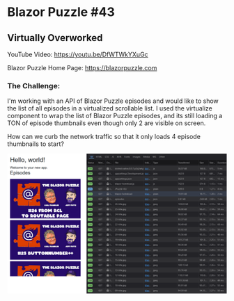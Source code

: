 # Blazor Puzzle #43

## Virtually Overworked

YouTube Video: https://youtu.be/DfWTWkYXuGc

Blazor Puzzle Home Page: https://blazorpuzzle.com

### The Challenge:

I'm working with an API of Blazor Puzzle episodes and would like to show the list of all episodes in a virtualized scrollable list.  I used the virtualize component to wrap the list of Blazor Puzzle episodes, and its still loading a TON of episode thumbnails even though only 2 are visible on screen.

How can we curb the network traffic so that it only loads 4 episode thumbnails to start?

![Web Developer Tools showing 15 episode thumbnails loading when only 2 are visible](network.png)
